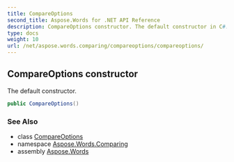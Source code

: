 ```yaml
---
title: CompareOptions
second_title: Aspose.Words for .NET API Reference
description: CompareOptions constructor. The default constructor in C#.
type: docs
weight: 10
url: /net/aspose.words.comparing/compareoptions/compareoptions/
---
```

## CompareOptions constructor

The default constructor.

```csharp
public CompareOptions()
```

### See Also

* class [CompareOptions](../)
* namespace [Aspose.Words.Comparing](../../compareoptions/)
* assembly [Aspose.Words](../../../)
